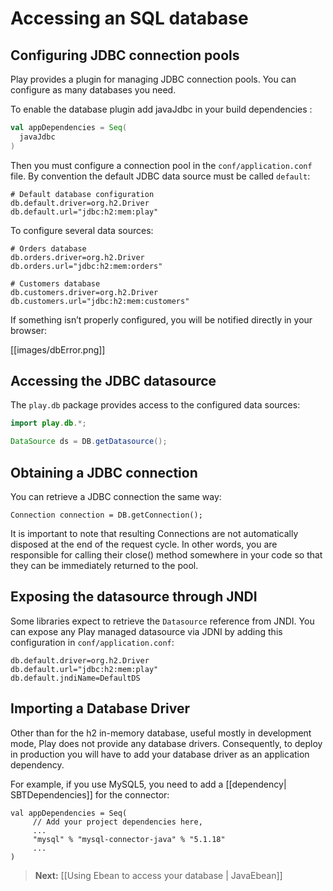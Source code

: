 # Accessing an SQL database

## Configuring JDBC connection pools

Play provides a plugin for managing JDBC connection pools. You can configure as many databases you need.

To enable the database plugin add javaJdbc in your build dependencies :

```scala
val appDependencies = Seq(
  javaJdbc
)
```

Then you must configure a connection pool in the `conf/application.conf` file. By convention the default JDBC data source must be called `default`:

```properties
# Default database configuration
db.default.driver=org.h2.Driver
db.default.url="jdbc:h2:mem:play"
```

To configure several data sources:

```properties
# Orders database
db.orders.driver=org.h2.Driver
db.orders.url="jdbc:h2:mem:orders"

# Customers database
db.customers.driver=org.h2.Driver
db.customers.url="jdbc:h2:mem:customers"
```

If something isn’t properly configured, you will be notified directly in your browser:

[[images/dbError.png]]

## Accessing the JDBC datasource

The `play.db` package provides access to the configured data sources:

```java
import play.db.*;

DataSource ds = DB.getDatasource();
```

## Obtaining a JDBC connection

You can retrieve a JDBC connection the same way:

```
Connection connection = DB.getConnection();
```
It is important to note that resulting Connections are not automatically disposed at the end of the request cycle. In other words, you are responsible for calling their close() method somewhere in your code so that they can be immediately returned to the pool.

## Exposing the datasource through JNDI

Some libraries expect to retrieve the `Datasource` reference from JNDI. You can expose any Play managed datasource via JDNI by adding this configuration in `conf/application.conf`:

```
db.default.driver=org.h2.Driver
db.default.url="jdbc:h2:mem:play"
db.default.jndiName=DefaultDS
```

## Importing a Database Driver

Other than for the h2 in-memory database, useful mostly in development mode, Play does not provide any database drivers. Consequently, to deploy in production you will have to add your database driver as an application dependency.

For example, if you use MySQL5, you need to add a [[dependency| SBTDependencies]] for the connector:

```
val appDependencies = Seq(
     // Add your project dependencies here,
     ...
     "mysql" % "mysql-connector-java" % "5.1.18"
     ...
)
```

> **Next:** [[Using Ebean to access your database | JavaEbean]]